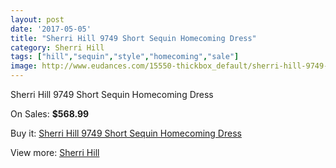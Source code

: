 ```yaml
---
layout: post
date: '2017-05-05'
title: "Sherri Hill 9749 Short Sequin Homecoming Dress"
category: Sherri Hill
tags: ["hill","sequin","style","homecoming","sale"]
image: http://www.eudances.com/15550-thickbox_default/sherri-hill-9749-short-sequin-homecoming-dress.jpg
---
```

Sherri Hill 9749 Short Sequin Homecoming Dress

On Sales: **$568.99**
<a href="https://www.eudances.com/en/sherri-hill/4599-sherri-hill-9749-short-sequin-homecoming-dress.html"><amp-img layout="responsive" width="600" height="600" src="//www.eudances.com/15550-thickbox_default/sherri-hill-9749-short-sequin-homecoming-dress.jpg" alt="Sherri Hill 9749 Short Sequin Homecoming Dress 0" /></a>
<a href="https://www.eudances.com/en/sherri-hill/4599-sherri-hill-9749-short-sequin-homecoming-dress.html"><amp-img layout="responsive" width="600" height="600" src="//www.eudances.com/15552-thickbox_default/sherri-hill-9749-short-sequin-homecoming-dress.jpg" alt="Sherri Hill 9749 Short Sequin Homecoming Dress 1" /></a>
<a href="https://www.eudances.com/en/sherri-hill/4599-sherri-hill-9749-short-sequin-homecoming-dress.html"><amp-img layout="responsive" width="600" height="600" src="//www.eudances.com/15551-thickbox_default/sherri-hill-9749-short-sequin-homecoming-dress.jpg" alt="Sherri Hill 9749 Short Sequin Homecoming Dress 2" /></a>

Buy it: [Sherri Hill 9749 Short Sequin Homecoming Dress](https://www.eudances.com/en/sherri-hill/4599-sherri-hill-9749-short-sequin-homecoming-dress.html "Sherri Hill 9749 Short Sequin Homecoming Dress")

View more: [Sherri Hill](https://www.eudances.com/en/80-Sherri-Hill "Sherri Hill")